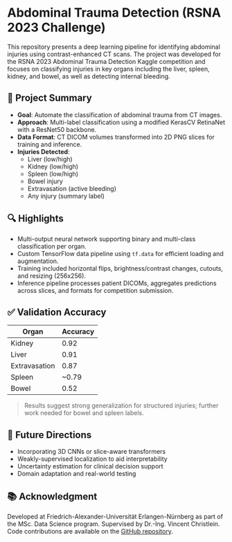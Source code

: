 # Abdominal Trauma Detection (RSNA 2023 Challenge)

This repository presents a deep learning pipeline for identifying abdominal injuries using contrast-enhanced CT scans. The project was developed for the RSNA 2023 Abdominal Trauma Detection Kaggle competition and focuses on classifying injuries in key organs including the liver, spleen, kidney, and bowel, as well as detecting internal bleeding.

## 🧠 Project Summary

- **Goal**: Automate the classification of abdominal trauma from CT images.
- **Approach**: Multi-label classification using a modified KerasCV RetinaNet with a ResNet50 backbone.
- **Data Format**: CT DICOM volumes transformed into 2D PNG slices for training and inference.
- **Injuries Detected**:
  - Liver (low/high)
  - Kidney (low/high)
  - Spleen (low/high)
  - Bowel injury
  - Extravasation (active bleeding)
  - Any injury (summary label)

## 🔍 Highlights

- Multi-output neural network supporting binary and multi-class classification per organ.
- Custom TensorFlow data pipeline using `tf.data` for efficient loading and augmentation.
- Training included horizontal flips, brightness/contrast changes, cutouts, and resizing (256x256).
- Inference pipeline processes patient DICOMs, aggregates predictions across slices, and formats for competition submission.

## ✅ Validation Accuracy

| Organ         | Accuracy |
|---------------|----------|
| Kidney        | 0.92     |
| Liver         | 0.91     |
| Extravasation | 0.87     |
| Spleen        | ~0.79    |
| Bowel         | 0.52     |

> Results suggest strong generalization for structured injuries; further work needed for bowel and spleen labels.

## 📌 Future Directions

- Incorporating 3D CNNs or slice-aware transformers
- Weakly-supervised localization to aid interpretability
- Uncertainty estimation for clinical decision support
- Domain adaptation and real-world testing

## 📚 Acknowledgment

Developed at Friedrich-Alexander-Universität Erlangen-Nürnberg as part of the MSc. Data Science program. Supervised by Dr.-Ing. Vincent Christlein. Code contributions are available on the [GitHub repository](https://github.com/aafiakhalid5/Abdominal-Trauma-Detection).
